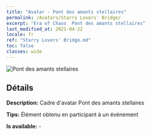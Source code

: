 ```yaml
---
title: "Avatar - Pont des amants stellaires"
permalink: /Avatars/Starry Lovers' Bridge/
excerpt: "Era of Chaos  Pont des amants stellaires"
last_modified_at: 2021-04-22
locale: fr
ref: "Starry Lovers' Bridge.md"
toc: false
classes: wide
---
```

 ![Pont des amants stellaires](/images/a/avatarFrame_27.png)

## Détails

 **Description:** Cadre d'avatar Pont des amants stellaires 

 **Tips:** Élément obtenu en participant à un événement 

 **Is available:**  - 

